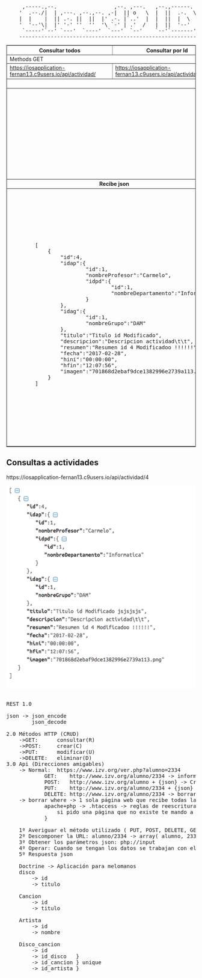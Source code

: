 <pre>
     ,-----.,--.                  ,--. ,---.   ,--.,------.  ,------.
    '  .--./|  | ,---. ,--.,--. ,-|  || o   \  |  ||  .-.  \ |  .---'
    |  |    |  || .-. ||  ||  |' .-. |`..'  |  |  ||  |  \  :|  `--, 
    '  '--'\|  |' '-' ''  ''  '\ `-' | .'  /   |  ||  '--'  /|  `---.
     `-----'`--' `---'  `----'  `---'  `--'    `--'`-------' `------'
    ----------------------------------------------------------------- 
</pre>

<table border="1">
    <tbody><tr>
        <th>Consultar todos</th>
        <th>Consultar por Id</th>
        <th>Insertar</th>
        <th>Actualizar</th>
        <th>Borrar por id</th>
        <th>Borrar conjunto</th>
    </tr>
    <tr>
        <td colspan="2">Methods GET</td>
        <td>Methods POST</td>
        <td>Methods PUT</td>
        <td colspan="2">Methods DELETE</td>
    </tr>
    <tr>
        <td><a href="https://iosapplication-fernan13.c9users.io/api/actividad/">https://iosapplication-fernan13.c9users.io/api/actividad/</a></td>
        <td><a href="https://iosapplication-fernan13.c9users.io/api/actividad/4">https://iosapplication-fernan13.c9users.io/api/actividad/4</a></td>
        <td><a href="https://iosapplication-fernan13.c9users.io/api/actividad/">https://iosapplication-fernan13.c9users.io/api/actividad/</a></td>
        <td><a href="https://iosapplication-fernan13.c9users.io/api/actividad/3">https://iosapplication-fernan13.c9users.io/api/actividad/3</a></td>
        <td><a href="https://iosapplication-fernan13.c9users.io/api/actividad/3">https://iosapplication-fernan13.c9users.io/api/actividad/3</a></td>
        <td><a href="https://iosapplication-fernan13.c9users.io/api/actividad/">https://iosapplication-fernan13.c9users.io/api/actividad/</a></td>
    </tr>
    <tr>
        <th colspan="5">Enviar json</th>
        <th>Enviar conjunto de id por json</th>
    </tr>
    <tr>
        <td colspan="2"> </td>
        <td>
          <pre>               
               {
                    "idap":3,
                    "idag":2,
                    "descripcion":"Lorem ipsum dolor sit amet, lorem, at.",
                    "resumen":"Lorem ipsum dolor sit amet.",
                    "fecha":"2017-01-26 00:00:00",
                    "hini":"1970-01-01 00:03:01",
                    "hfin":"1970-01-01 00:04:02"
               }
          </pre>
        </td>
        <td>
          <pre>               
               {
                    "idap":3,
                    "idag":2,
                    "descripcion":"Lorem ipsum dolor sit amet, consectetur adipiscing elit.",
                    "resumen":"Lorem ipsum dolor sit amet.",
                    "fecha":"2017-01-26 00:00:00",
                    "hini":"1970-01-01 00:03:01",
                    "hfin":"1970-01-01 00:04:02"
               }
          </pre>
        </td>
        <td>
          <pre>               
               {
                    "id":3
               }
          </pre>
        </td>
        <td>
          <pre>          
          [
               {
                    "id":3
               },
               {
                    "id":4
               },
               {
                    "id":6
               }
          ]
          </pre>
        </td>
    </tr>
    <tr>
        <th colspan="2">Recibe json</th>
        <th colspan="4">Recibe confirmación</th>
    </tr>
    <tr>
        <td colspan="2">
        <pre>        [
            {
                "id":4,
                "idap":{
                        "id":1,
                        "nombreProfesor":"Carmelo",
                        "idpd":{
                                "id":1,
                                "nombreDepartamento":"Informatica"
                        }
                },
                "idag":{
                        "id":1,
                        "nombreGrupo":"DAM"
                },
                "titulo":"Titulo id Modificado",
                "descripcion":"Descripcion actividad\t\t",
                "resumen":"Resumen id 4 Modificadoo !!!!!!",
                "fecha":"2017-02-28",
                "hini":"00:00:00",
                "hfin":"12:07:56",
                "imagen":"701868d2ebaf9dce1382996e2739a113.png"
            }
        ]
        </pre></td>
        <td>
        <pre>        
        Codigos de respuesta HTTP: 200 ok
        {
            "response": "ok"
        }
        
        Para elementos no encontrados
        Codigos de respuesta HTTP: 404 Not found
        {
            "response": "error"    
        }
        </pre></td>
        <td>
          <pre>          
          Codigos de respuesta HTTP: 201 Created        
          {
               "response": "ok"
          }
          No se ha podido actualizar
          Codigos de respuesta HTTP: 304 Not Modified
          {
               "response": "error"    
          }
          </pre>
        </td>
        <td colspan="2">
          <pre>          
          Codigos de respuesta HTTP: 200 Bad Request        
          {
               "response": "ok"
          }
          Codigos de respuesta HTTP: 400 Bad Request
          {
               "response": "error"    
          }
          </pre>
        </td>
    </tr>
</tbody>
</table>






## Consultas a actividades
<p>https://iosapplication-fernan13.c9users.io/api/actividad/4</p>
<img src="/assets/Actividades.png" alt="">

<pre>

REST 1.0

json -> json_encode
        json_decode

2.0 Métodos HTTP (CRUD)
    ->GET:      consultar(R)
    ->POST:	    crear(C)
    ->PUT:	    modificar(U)
    ->DELETE:   eliminar(D) 
3.0 Api (Direcciones amigables)
    -> Normal:  https://www.izv.org/ver.php?alumno=2334
            GET:    http://www.izv.org/alumno/2334 -> informacion del alumno 2334
            POST:	http://www.izv.org/alumno + {json} -> Crear alumno
            PUT:	http://www.izv.org/alumno/2334 + {json} -> Modificar alumno
            DELETE: http://www.izv.org/alumno/2334 -> borrar http://www.izv.org/alumno + {json}
    -> borrar where -> 1 sola página web que recibe todas las peticiones
            apache+php -> .htaccess -> reglas de reescritura {
                si pido una página que no existe te mando a una página concreta
            }

    1º Averiguar el método utilizado ( PUT, POST, DELETE, GET ) $_SERVER['REQUEST_METHOD']
    2º Descomponer la URL: alumno/2334 -> array( alumno, 2334 )
    3º Obtener los parámetros json: php://input
    4º Operar: Cuando se tengan los datos se trabajan con ellos
    5º Respuesta json
    
    Doctrine -> Aplicación para melomanos
    disco 
        -> id 
        -> titulo
          
    Cancion 
        -> id
        -> titulo
    
    Artista
        -> id 
        -> nombre
    
    Disco_cancion
        -> id
        -> id_disco   }
        -> id_cancion } unique 
        -> id_artista }
        
 
</pre>
